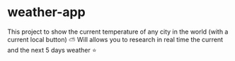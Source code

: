 # weather-app
 This project to show the current temperature of any city in the world (with a current local button) ⛅ Will allows you to research in real time the current and the next 5 days weather ⭐
